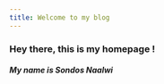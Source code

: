 ```yaml
---
title: Welcome to my blog
---
```


### Hey there, this is my homepage !
##### My name is Sondos Naalwi 

